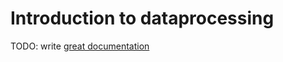 # Introduction to dataprocessing

TODO: write [great documentation](http://jacobian.org/writing/great-documentation/what-to-write/)
